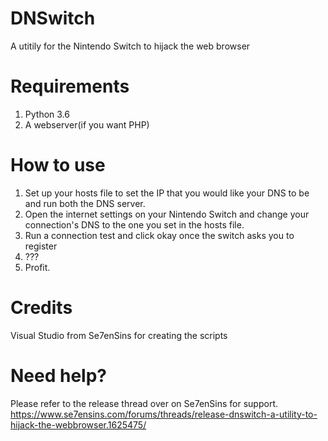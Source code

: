 # DNSwitch
A utitily for the Nintendo Switch to hijack the web browser

# Requirements
1. Python 3.6
2. A webserver(if you want PHP)

# How to use
1. Set up your hosts file to set the IP that you would like your DNS to be and run both the DNS server.
2. Open the internet settings on your Nintendo Switch and change your connection's DNS to the one you set in the hosts file.
3. Run a connection test and click okay once the switch asks you to register
4. ???
5. Profit.

# Credits
Visual Studio from Se7enSins for creating the scripts

# Need help?
Please refer to the release thread over on Se7enSins for support. https://www.se7ensins.com/forums/threads/release-dnswitch-a-utility-to-hijack-the-webbrowser.1625475/
